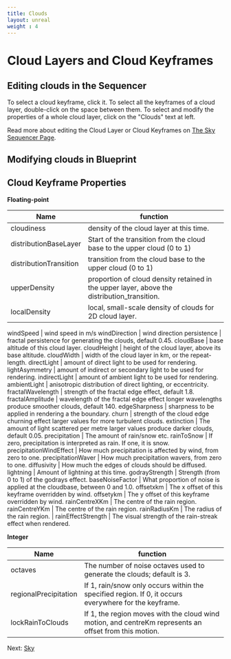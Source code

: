 ```yaml
---
title: Clouds
layout: unreal
weight : 4
---
```


Cloud Layers and Cloud Keyframes
========

Editing clouds in the Sequencer
-------------------------------
To select a cloud keyframe, click it. To select all the keyframes of a cloud layer, double-click on the space between them. To select and modify the properties of a whole cloud layer, click on the "Clouds" text at left.

Read more about editing the Cloud Layer or Cloud Keyframes on [The Sky Sequencer Page](http://docs.simul.co/reference/man_8_sequencer.html).

Modifying clouds in Blueprint
-----------------------------

Cloud Keyframe Properties
-------------------------
**Floating-point**


Name						| 			function
-------------------------- | -------------------------------------------------------------
cloudiness					|  density of the cloud layer at this time.
distributionBaseLayer		|  Start of the transition from the cloud base to the upper cloud (0 to 1)
distributionTransition		|  transition from the cloud base to the upper cloud (0 to 1)
upperDensity				|  proportion of cloud density retained in the upper layer, above the distribution_transition.
localDensity				|  local, small-scale density of clouds for 2D cloud layer.

windSpeed					| wind speed in m/s
windDirection				| wind direction
persistence					| fractal persistence for generating the clouds, default 0.45.
cloudBase					| base altitude of this cloud layer.
cloudHeight					| height of the cloud layer, above its base altitude.
cloudWidth					| width of the cloud layer in km, or the repeat-length.
directLight					| amount of direct light to be used for rendering.
lightAsymmetry			| amount of indirect or secondary light to be used for rendering.
indirectLight			| amount of ambient light to be used for rendering.
ambientLight			| anisotropic distribution of direct lighting, or eccentricity.
fractalWavelength		| strength of the fractal edge effect, default 1.8.
fractalAmplitude		| wavelength of the fractal edge effect longer wavelengths produce smoother clouds, default 140.
edgeSharpness			| sharpness to be applied in rendering a the boundary.
churn				| strength of the cloud edge churning effect larger values for more turbulent clouds.
extinction			| The amount of light scattered per metre larger values produce darker clouds, default 0.05.
precipitation			| The amount of rain/snow etc.
rainToSnow			| If zero, precipitation is interpreted as rain. If one, it is snow.
precipitationWindEffect		| How much precipitation is affected by wind, from zero to one.
precipitationWaver		| How much precipitation wavers, from zero to one.
diffusivity			| How much the edges of clouds should be diffused.
lightning			| Amount of lightning at this time.
godrayStrength			| Strength (from 0 to 1) of the godrays effect.
baseNoiseFactor			| What proportion of noise is applied at the cloudbase, between 0 and 1.0.
offsetxkm			| The x offset of this keyframe overridden by wind.
offsetykm			| The y offset of this keyframe overridden by wind.
rainCentreXKm			| The centre of the rain region.
rainCentreYKm			| The centre of the rain region.
rainRadiusKm			| The radius of the rain region. 
				| 
rainEffectStrength		| The visual strength of the rain-streak effect when rendered.


**Integer**
	

Name				|			function
----------------------------|----------------------------------------------------------
	octaves			|The number of noise octaves used to generate the clouds; default is 3.
	regionalPrecipitation	|If 1, rain/snow only occurs within the specified region. If 0, it occurs everywhere for the keyframe.
	lockRainToClouds	|If 1, the region moves with the cloud wind motion, and centreKm represents an offset from this motion.
			


Next: <a href="/unrealengine/Sky">Sky</a>
